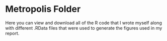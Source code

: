 # Metropolis Folder
Here you can view and download all of the R code that I wrote myself along with different .RData files that were used to generate the figures used in my report.
